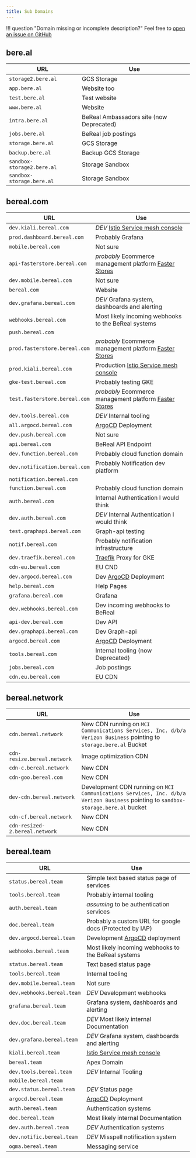 ```yaml
---
title: Sub Domains
---
```



!!! question "Domain missing or incomplete description?"
    Feel free to [open an issue on GitHub](https://github.com/userbradley/BeReal/issues/new/choose)

## bere.al

| URL                           | Use                                                                                    |
|-------------------------------|----------------------------------------------------------------------------------------|
| `storage2.bere.al`            | GCS Storage                                                                            |
| `app.bere.al`                 | Website too                                                                            |
| `test.bere.al`                | Test website                                                                           |
| `www.bere.al`                 | Website                                                                                |
| `intra.bere.al`               | BeReal Ambassadors site (now Deprecated)                                               |
| `jobs.bere.al`                | BeReal job postings                                                                    |
| `storage.bere.al`             | GCS Storage                                                                            |
| `backup.bere.al`              | Backup GCS Storage                                                                     |
| `sandbox-storage2.bere.al`    | Storage Sandbox                                                                        |
| `sandbox-storage.bere.al`     | Storage Sandbox                                                                        |

## bereal.com

| URL                           | Use                                                                                    |
|-------------------------------|----------------------------------------------------------------------------------------|
| `dev.kiali.bereal.com`        | *DEV* [Istio Service mesh console](https://kiali.io)                                   |
| `prod.dashboard.bereal.com`   | Probably Grafana                                                                       |
| `mobile.bereal.com`           | Not sure                                                                               |
| `api-fasterstore.bereal.com`  | _probably_ Ecommerce management platform [Faster Stores](https://www.fasterstores.com) |
| `dev.mobile.bereal.com`       | Not sure                                                                               |
| `bereal.com`                  | Website                                                                                |
| `dev.grafana.bereal.com`      | *DEV* Grafana system, dashboards and alerting                                          |
| `webhooks.bereal.com`         | Most likely incoming webhooks to the BeReal systems                                    |
| `push.bereal.com`             |                                                                                        |
| `prod.fasterstore.bereal.com` | _probably_ Ecommerce management platform [Faster Stores](https://www.fasterstores.com) |
| `prod.kiali.bereal.com`       | Production [Istio Service mesh console](https://kiali.io)                              |
| `gke-test.bereal.com`         | Probably testing GKE                                                                   |
| `test.fasterstore.bereal.com` | _probably_ Ecommerce management platform [Faster Stores](https://www.fasterstores.com) |
| `dev.tools.bereal.com`        | *DEV* Internal tooling                                                                 |
| `all.argocd.bereal.com`       | [ArgoCD](https://argo-cd.readthedocs.io/en/stable/) Deployment                         |
| `dev.push.bereal.com`         | Not sure                                                                               |
| `api.bereal.com`              | BeReal API Endpoint                                                                    |
| `dev.function.bereal.com`     | Probably cloud function domain                                                         |
| `dev.notification.bereal.com` | Probably Notification dev platform                                                     |
| `notification.bereal.com`     |                                                                                        |
| `function.bereal.com`         | Probably cloud function domain                                                         |
| `auth.bereal.com`             | Internal Authentication I would think                                                  |
| `dev.auth.bereal.com`         | *DEV*                  Internal Authentication I would think                           |
| `test.graphapi.bereal.com`    | Graph-api testing                                                                      |
| `notif.bereal.com`            | Probably notification infrastructure                                                   |
| `dev.traefik.bereal.com`      | [Traefik](https://doc.traefik.io/traefik/) Proxy for GKE                               |
| `cdn-eu.bereal.com`           | EU CND                                                                                 |
| `dev.argocd.bereal.com`       | Dev   [ArgoCD](https://argo-cd.readthedocs.io/en/stable/) Deployment                   |
| `help.bereal.com`             | Help Pages                                                                             |
| `grafana.bereal.com`          | Grafana                                                                                |
| `dev.webhooks.bereal.com`     | Dev incoming webhooks to BeReal                                                        |
| `api-dev.bereal.com`          | Dev API                                                                                |
| `dev.graphapi.bereal.com`     | Dev Graph-api                                                                          |
| `argocd.bereal.com`           | [ArgoCD](https://argo-cd.readthedocs.io/en/stable/) Deployment                         |
| `tools.bereal.com`            | Internal tooling (now Deprecated)                                                      |
| `jobs.bereal.com`             | Job postings                                                                           |
| `cdn.eu.bereal.com`           | EU CDN                                                                                 |

## bereal.network

| URL                            | Use                                                                                                                                |
|--------------------------------|------------------------------------------------------------------------------------------------------------------------------------|
| `cdn.bereal.network`           | New CDN running on `MCI Communications Services, Inc. d/b/a Verizon Business`   pointing to `storage.bere.al` Bucket               |
| `cdn-resize.bereal.network`    | Image optimization CDN																											  |
| `cdn-c.bereal.network`         | New CDN      																													  |
| `cdn-goo.bereal.com`           | New CDN      																												      |																											             
| `dev-cdn.bereal.network`       | Development CDN running on `MCI Communications Services, Inc. d/b/a Verizon Business` pointing to `sandbox-storage.bere.al` bucket |
| `cdn-cf.bereal.network`        | New CDN      																												      |												
| `cdn-resized-2.bereal.network` | New CDN               																									          |												

## bereal.team

| URL                        | Use                                                                        |
|----------------------------|----------------------------------------------------------------------------|
| `status.bereal.team`       | Simple text based status page of services                                  |
| `tools.bereal.team`        | Probably internal tooling                                                  |
| `auth.bereal.team`         | _assuming_ to be authentication services                                   |
| `doc.bereal.team`          | Probably a custom URL for google docs  (Protected by IAP)                  |
| `dev.argocd.bereal.team`   | Development [ArgoCD](https://argo-cd.readthedocs.io/en/stable/) deployment |
| `webhooks.bereal.team`     | Most likely incoming webhooks to the BeReal systems                        |
| `status.bereal.team`       | Text based status page                                                     |
| `tools.bereal.team`        | Internal tooling                                                           |
| `dev.mobile.bereal.team`   | Not sure                                                                   |
| `dev.webhooks.bereal.team` | *DEV* Development webhooks                                                 |
| `grafana.bereal.team`      | Grafana system, dashboards and alerting                                    |
| `dev.doc.bereal.team`      | *DEV* Most likely internal Documentation                                   |
| `dev.grafana.bereal.team`  | *DEV* Grafana system, dashboards and alerting                              |
| `kiali.bereal.team`        | [Istio Service mesh console](https://kiali.io)                             |
| `bereal.team    `          | Apex Domain                                                                |
| `dev.tools.bereal.team`    | *DEV* Internal Tooling                                                     |
| `mobile.bereal.team`       |                                                                            |
| `dev.status.bereal.team`   | *DEV* Status page                                                          |
| `argocd.bereal.team`       | [ArgoCD](https://argo-cd.readthedocs.io/en/stable/) Deployment             |
| `auth.bereal.team`         | Authentication systems                                                     |
| `doc.bereal.team`          | Most likely internal Documentation                                         |
| `dev.auth.bereal.team`     | *DEV* Authentication systems                                               |
| `dev.notific.bereal.team`  | *DEV* Misspell   notification system                                       |
| `ogma.bereal.team`         | Messaging service							                              |
